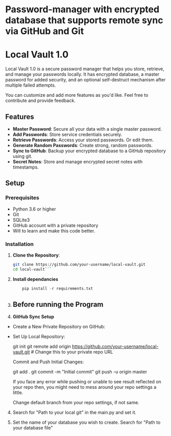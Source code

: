 # Password-manager with encrypted database that supports remote sync via GitHub and Git

# Local Vault 1.0

Local Vault 1.0 is a secure password manager that helps you store, retrieve, and manage your passwords locally. It has encrypted database, a master password for added security, and an optional self-destruct mechanism after multiple failed attempts.

You can customize and add more features as you'd like. Feel free to contribute and provide feedback.

## Features

- **Master Password**: Secure all your data with a single master password.
- **Add Passwords**: Store service credentials securely.
- **Retrieve Passwords**: Access your stored passwords. Or edit them.
- **Generate Random Passwords**: Create strong, random passwords.
- **Sync to GitHub**: Backup your encrypted database to a GitHub repository using git.
- **Secret Notes**: Store and manage encrypted secret notes with timestamps.

## Setup

### Prerequisites

- Python 3.6 or higher
- Git
- SQLite3
- GitHub account with a private repository
- Will to learn and make this code better.

### Installation

1. **Clone the Repository**:
   ```bash
   git clone https://github.com/your-username/local-vault.git
   cd local-vault```


2. **Install dependancies**
    ```python
        pip install -r requirements.txt
    ```

3. **Before running the Program**
    - 

4. **GitHub Sync Setup**
 - Create a New Private Repository on GitHub:
 - Set Up Local Repository:

    git init
    git remote add origin https://github.com/your-username/local-vault.git # Change this to your private repo URL

    Commit and Push Initial Changes:

    git add .
    git commit -m "Initial commit"
    git push -u origin master

    If you face any error while pushing or unable to see result reflected on your repo then, you might need to mess around your repo settings a little. 

    Change default branch from your repo settings, if not same.

4. Search for "Path to your local git" in the main.py and set it.

5. Set the name of your database you wish to create. Search for "Path to your database file"